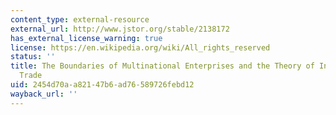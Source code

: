 ```yaml
---
content_type: external-resource
external_url: http://www.jstor.org/stable/2138172
has_external_license_warning: true
license: https://en.wikipedia.org/wiki/All_rights_reserved
status: ''
title: The Boundaries of Multinational Enterprises and the Theory of International
  Trade
uid: 2454d70a-a821-47b6-ad76-589726febd12
wayback_url: ''
---
```

